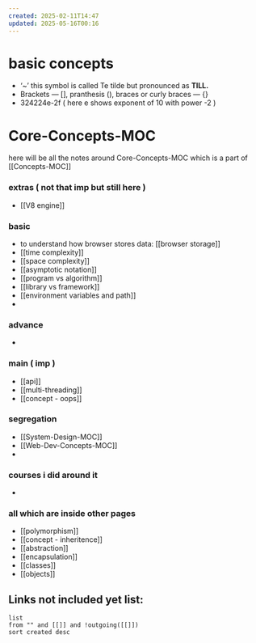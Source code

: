 ```yaml
---
created: 2025-02-11T14:47
updated: 2025-05-16T00:16
---
```



# basic concepts

- ‘~’ this symbol is called Te tilde but pronounced as **TILL.**
-  Brackets — [], pranthesis (), braces or curly braces — {}
- 324224e-2f  ( here e shows exponent of 10 with power -2 )



# Core-Concepts-MOC

here will be all the notes around Core-Concepts-MOC which is a part of [[Concepts-MOC]]


### extras ( not that imp but still here )

- [[V8 engine]]

### basic

- to understand how browser stores data: [[browser storage]]
- [[time complexity]]
- [[space complexity]]
- [[asymptotic notation]]
- [[program vs algorithm]]
- [[library vs framework]]
- [[environment variables and path]]
- 

### advance

- 


### main ( imp )

- [[api]]
- [[multi-threading]]
- [[concept - oops]]


### segregation

- [[System-Design-MOC]]
- [[Web-Dev-Concepts-MOC]]
- 

### courses i did around it

- 


### all which are inside other pages

- [[polymorphism]]
- [[concept - inheritence]]
- [[abstraction]]
- [[encapsulation]]
- [[classes]]
- [[objects]]
## **Links not included yet list:**
```dataview
list
from "" and [[]] and !outgoing([[]])
sort created desc
```
